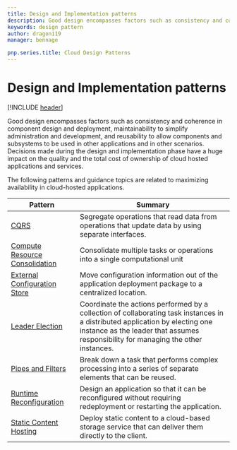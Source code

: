 ```yaml
---
title: Design and Implementation patterns
description: Good design encompasses factors such as consistency and coherence in component design and deployment, maintainability to simplify administration and development, and reusability to allow components and subsystems to be used in other applications and in other scenarios. Decisions made during the design and implementation phase have a huge impact on the quality and the total cost of ownership of cloud hosted applications and services.
keywords: design pattern
author: dragon119
manager: bennage

pnp.series.title: Cloud Design Patterns
---
```


# Design and Implementation patterns

[!INCLUDE [header](../_includes/header.md)]

Good design encompasses factors such as consistency and coherence in component design and deployment, maintainability to simplify administration and development, and reusability to allow components and subsystems to be used in other applications and in other scenarios. Decisions made during the design and implementation phase have a huge impact on the quality and the total cost of ownership of cloud hosted applications and services.

The following patterns and guidance topics are related to maximizing availability in cloud-hosted applications.

| Pattern | Summary |
| ------- | ------- |
| [CQRS](../command-and-query-responsibility-segregation-cqrs.md) | Segregate operations that read data from operations that update data by using separate interfaces. |
| [Compute Resource Consolidation](../compute-resource-consolidation.md) | Consolidate multiple tasks or operations into a single computational unit |
| [External Configuration Store](../external-configuration-store.md) | Move configuration information out of the application deployment package to a centralized location. |
| [Leader Election](../leader-election.md) | Coordinate the actions performed by a collection of collaborating task instances in a distributed application by electing one instance as the leader that assumes responsibility for managing the other instances. |
| [Pipes and Filters](../pipes-and-filters.md) | Break down a task that performs complex processing into a series of separate elements that can be reused. |
| [Runtime Reconfiguration](../runtime-reconfiguration.md) | Design an application so that it can be reconfigured without requiring redeployment or restarting the application. |
| [Static Content Hosting](../static-content-hosting.md) | Deploy static content to a cloud-based storage service that can deliver them directly to the client. |